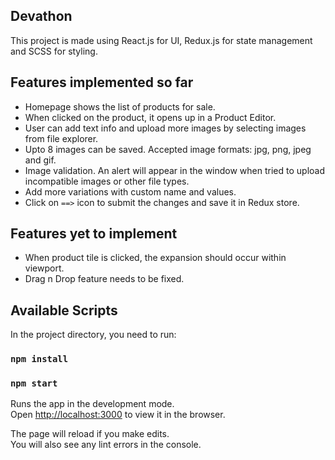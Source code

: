 ## Devathon

This project is made using React.js for UI, Redux.js for state management and SCSS for styling.

## Features implemented so far

* Homepage shows the list of products for sale.
* When clicked on the product, it opens up in a Product Editor.
* User can add text info and upload more images by selecting images from file explorer.
* Upto 8 images can be saved. Accepted image formats: jpg, png, jpeg and gif. 
* Image validation. An alert will appear in the window when tried to upload incompatible images or other file types.
* Add more variations with custom name and values.
* Click on `==>` icon to submit the changes and save it in Redux store.


## Features yet to implement

* When product tile is clicked, the expansion should occur within viewport.
* Drag n Drop feature needs to be fixed.

## Available Scripts

In the project directory, you need to run:

### `npm install`
### `npm start`

Runs the app in the development mode.<br>
Open [http://localhost:3000](http://localhost:3000) to view it in the browser.

The page will reload if you make edits.<br>
You will also see any lint errors in the console.
